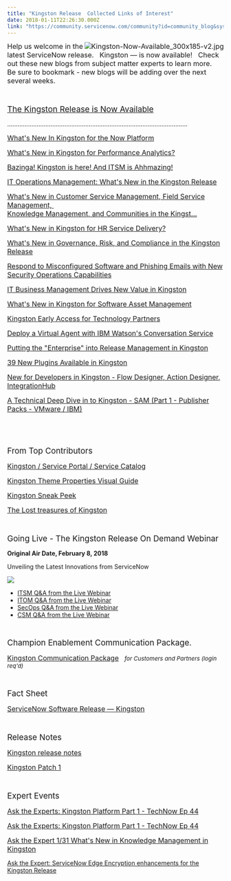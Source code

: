 ```yaml
---
title: "Kingston Release  Collected Links of Interest"
date: 2018-01-11T22:26:30.000Z
link: "https://community.servicenow.com/community?id=community_blog&sys_id=aa5ce6a1dbd0dbc01dcaf3231f961995"
---
```

<p><span style="font-size: 12pt;"><img class="image-1 jive-image" style="height: auto; float: right;" src="ff322c02db90d704ed6af3231f9619a6.iix" alt="Kingston-Now-Available_300x185-v2.jpg" />Help us welcome in the latest ServiceNow release.   Kingston — is now available!   Check out these new blogs from subject matter experts to learn more.   Be sure to bookmark - new blogs will be adding over the next several weeks. </span></p>
<p> </p>
<p><span style="font-size: 14pt;"><a title="" href="/community?id=community_blog&sys_id=bf1da2e5dbd0dbc01dcaf3231f96199c" rel="nofollow">The Kingston Release is Now Available</a></span></p>
<p>........................................................................................................</p>
<p><span style="font-size: 12pt;"><a class="jive_macro jive_macro_blogpost" title="What&#39;s New In Kingston for the Now Platform" href="/community?id=community_blog&sys_id=944daee5dbd0dbc01dcaf3231f961938" rel="nofollow">What&#39;s New In Kingston for the Now Platform</a> </span></p>
<p><span style="font-size: 12pt;"><a class="jive_macro jive_macro_blogpost" title="What&#39;s New in Kingston for Performance Analytics?" href="/community?id=community_blog&sys_id=985ee6addbd0dbc01dcaf3231f9619db" rel="nofollow">What&#39;s New in Kingston for Performance Analytics?</a> </span></p>
<p><span style="font-size: 12pt;"><a class="jive_macro jive_macro_blogpost" title="Bazinga! Kingston is here! And ITSM is Ahhmazing!" href="/community?id=community_blog&sys_id=d10daaa5dbd0dbc01dcaf3231f96191e" rel="nofollow">Bazinga! Kingston is here! And ITSM is Ahhmazing!</a> </span></p>
<p><span style="font-size: 12pt;"><a class="jive_macro jive_macro_blogpost" title="IT Operations Management: What&#39;s New in the Kingston Release" href="/community?id=community_blog&sys_id=0b1e626ddbd0dbc01dcaf3231f9619a0" rel="nofollow">IT Operations Management: What&#39;s New in the Kingston Release</a> <br /> </span></p>
<p><span style="font-size: 12pt;"><a class="jive_macro jive_macro_blogpost" title="What&#39;s New in Customer Service Management, Field Service Management,  &lt;br/&gt;Knowledge Management, and Communities in the Kingst…" href="/community?id=community_blog&sys_id=726c6ea1dbd0dbc01dcaf3231f9619d6" rel="nofollow">What&#39;s New in Customer Service Management, Field Service Management,  <br />Knowledge Management, and Communities in the Kingst…</a> <br /> </span></p>
<p><span style="font-size: 12pt;"><a class="jive_macro jive_macro_blogpost" title="What&#39;s New in Kingston for HR Service Delivery?" href="/community?id=community_blog&sys_id=597dee29dbd0dbc01dcaf3231f9619ad" rel="nofollow">What&#39;s New in Kingston for HR Service Delivery?</a> </span></p>
<p><span style="font-size: 12pt;"><a class="jive_macro jive_macro_blogpost" title="What&#39;s New in Governance, Risk, and Compliance in the Kingston Release" href="/community?id=community_blog&sys_id=86ac2625dbd0dbc01dcaf3231f961933" rel="nofollow">What&#39;s New in Governance, Risk, and Compliance in the Kingston Release</a> <br /> </span></p>
<p><span style="font-size: 12pt;"><a class="jive_macro jive_macro_blogpost" title="Respond to Misconfigured Software and Phishing Emails with New Security Operations Capabilities" href="/community?id=community_blog&sys_id=399c2ee1dbd0dbc01dcaf3231f9619dc" rel="nofollow">Respond to Misconfigured Software and Phishing Emails with New Security Operations Capabilities</a></span></p>
<p><span style="font-size: 12pt;"><a class="jive_macro jive_macro_blogpost" title="IT Business Management Drives New Value in Kingston" href="/community?id=community_blog&sys_id=2fed222ddbd0dbc01dcaf3231f96193a" rel="nofollow">IT Business Management Drives New Value in Kingston</a> </span></p>
<p><span style="font-size: 12pt;"><a class="jive_macro jive_macro_blogpost" title="What&#39;s New in Kingston for Software Asset Management" href="/community?id=community_blog&sys_id=842de2e5dbd0dbc01dcaf3231f961935" rel="nofollow">What&#39;s New in Kingston for Software Asset Management</a> </span></p>
<p><span style="font-size: 12pt;"><a class="jive_macro jive_macro_blogpost" title="Kingston Early Access for Technology Partners" href="/community?id=community_blog&sys_id=9d1deea5dbd0dbc01dcaf3231f96193c" rel="nofollow">Kingston Early Access for Technology Partners</a> <br /></span></p>
<p><span style="font-size: 12pt;"><a class="jive_macro jive_macro_blogpost" title="Deploy a Virtual Agent with IBM Watson&#39;s Conversation Service" href="/community?id=community_blog&sys_id=2e7ca2e1dbd0dbc01dcaf3231f96192b" rel="nofollow">Deploy a Virtual Agent with IBM Watson&#39;s Conversation Service</a> </span></p>
<p><span style="font-size: 12pt;"><a class="jive_macro jive_macro_blogpost" title="Putting the " href="/community?id=community_blog&sys_id=569c6ee1dbd0dbc01dcaf3231f9619bf" rel="nofollow">Putting the &#34;Enterprise&#34; into Release Management in Kingston</a> </span></p>
<p><span style="font-size: 12pt;"><a class="jive_macro jive_macro_blogpost" title="39 New Plugins Available in Kingston" href="/community?id=community_blog&sys_id=f92ea66ddbd0dbc01dcaf3231f961900" rel="nofollow">39 New Plugins Available in Kingston</a> </span></p>
<p><span style="font-size: 12pt;"><a title="" href="/community?id=community_blog&sys_id=564e26addbd0dbc01dcaf3231f9619de" rel="nofollow">New for Developers in Kingston - Flow Designer, Action Designer, IntegrationHub</a></span></p>
<p><span style="font-size: 12pt;"><a class="jive_macro jive_macro_blogpost" title="A Technical Deep Dive in to Kingston - SAM (Part 1 - Publisher Packs - VMware / IBM)" href="/community?id=community_blog&sys_id=1c3d2ae5dbd0dbc01dcaf3231f96199a" rel="nofollow">A Technical Deep Dive in to Kingston - SAM (Part 1 - Publisher Packs - VMware / IBM)</a> </span></p>
<p> </p>
<p> </p>
<p><span style="font-size: 14pt;">From Top Contributors</span></p>
<p><span style="font-size: 12pt;"><a class="jive_macro jive_macro_blogpost" title="Kingston / Service Portal / Service Catalog" href="/community?id=community_blog&sys_id=bc6daa29dbd0dbc01dcaf3231f961920" rel="nofollow">Kingston / Service Portal / Service Catalog</a></span></p>
<p><span style="font-size: 12pt;"><a class="jive_macro jive_macro_blogpost" title="Kingston Theme Properties Visual Guide" href="/community?id=community_blog&sys_id=afcda2e9dbd0dbc01dcaf3231f9619e8" rel="nofollow">Kingston Theme Properties Visual Guide</a> </span></p>
<p><span style="font-size: 12pt;"><a class="jive_macro jive_macro_blogpost" title="Kingston Sneak Peek" href="/community?id=community_blog&sys_id=e31da2e5dbd0dbc01dcaf3231f96191d" rel="nofollow">Kingston Sneak Peek</a> </span></p>
<p><span style="font-size: 12pt;"><a class="jive_macro jive_macro_blogpost" title="The Lost treasures of Kingston" href="/community?id=community_blog&sys_id=d0ecaa65dbd0dbc01dcaf3231f9619d4" rel="nofollow">The Lost treasures of Kingston</a> </span></p>
<p> </p>
<p><span style="font-size: 14pt;">Going Live - The Kingston Release On Demand Webinar</span></p>
<p><strong>Original Air Date, February 8, 2018  </strong></p>
<p>Unveiling the Latest Innovations from ServiceNow</p>
<p><a title="Watch it Now" href="https://www.servicenow.com/lpwbr/going-live-the-kingston-release.html?referenceSource&#61;community" rel="nofollow"><img style="max-width: 100%; max-height: 480px;" src="70beb996dbd0d30c0e58fb651f961928.iix" /></a></p>
<ul><li><a href="community?id&#61;community_article&amp;sys_id&#61;c70fe23bdba81bc0032a7a9e0f9619f6" rel="nofollow">ITSM Q&amp;A from the Live Webinar</a></li><li><a href="community?id&#61;community_article&amp;sys_id&#61;3a9532f7db2c1bc0032a7a9e0f961973" rel="nofollow">ITOM Q&amp;A from the Live Webinar</a></li><li><a href="community?id&#61;community_article&amp;sys_id&#61;c28d346bdb4957c47b337a9e0f961956" rel="nofollow">SecOps Q&amp;A from the Live Webinar</a></li><li><a href="community?id&#61;community_article&amp;sys_id&#61;f24f19ebdb8597c47b337a9e0f9619d2" rel="nofollow">CSM Q&amp;A from the Live Webinar</a></li></ul>
<p> </p>
<p><span style="font-size: 12pt;"><span style="font-size: 14pt;">Champion Enablement Communication Package.</span> </span></p>
<p><span style="font-size: 12pt;"><a class="jive_macro jive_macro_document" title="Kingston Communication Package" href="/community?id=community_article&sys_id=944c2e61dbd0dbc01dcaf3231f9619e6" rel="nofollow">Kingston Communication Package</a>   <span style="font-size: 10pt;"><em>for Customers and Partners (login req&#39;d)</em></span></span></p>
<p> </p>
<p><span style="font-size: 14pt;">Fact Sheet</span></p>
<p><span style="font-size: 12pt;"><a class="jive_macro jive_macro_document" title="ServiceNow Software Release — Kingston" href="/community?id=community_article&sys_id=4c5ce2a1dbd0dbc01dcaf3231f961937" rel="nofollow">ServiceNow Software Release — Kingston</a> </span></p>
<p> </p>
<p><span style="font-size: 14pt;">Release Notes</span></p>
<p><span style="font-size: 12pt;"><a title="https://docs.servicenow.com/bundle/kingston-release-notes/page/release-notes/family-release-notes.html" href="https://docs.servicenow.com/bundle/kingston-release-notes/page/release-notes/family-release-notes.html" rel="nofollow">Kingston release notes</a> </span></p>
<p><span style="font-size: 12pt;"><a title="https://docs.servicenow.com/bundle/kingston-release-notes/page/release-notes/quality/kingston-patch-1.html" href="https://docs.servicenow.com/bundle/kingston-release-notes/page/release-notes/quality/kingston-patch-1.html" rel="nofollow">Kingston Patch 1</a> </span></p>
<p> </p>
<p><span style="font-size: 14pt;">Expert Events</span></p>
<p><span style="font-size: 12pt;"><a class="jive_macro_thread jive_macro" title="Ask the Experts: Kingston Platform Part 1 - TechNow Ep 44" href="/community?id=community_question&sys_id=153a43a9db5cdbc01dcaf3231f961913" rel="nofollow">Ask the Experts: Kingston Platform Part 1 - TechNow Ep 44</a> </span></p>
<p><span style="font-size: 12pt;"><a class="jive_macro_thread jive_macro" title="Ask the Experts: Kingston Platform Part 1 - TechNow Ep 44" href="/community?id=community_question&sys_id=153a43a9db5cdbc01dcaf3231f961913" rel="nofollow">Ask the Experts: Kingston Platform Part 1 - TechNow Ep 44</a> </span></p>
<p><span style="font-size: 12pt;"><a class="jive_macro_thread jive_macro" title="Ask the Expert 1/31 What&#39;s New in Knowledge Management in Kingston" href="/community?id=community_question&sys_id=d57a47e9db5cdbc01dcaf3231f961919" rel="nofollow">Ask the Expert 1/31 What&#39;s New in Knowledge Management in Kingston</a> </span></p>
<p class="cm-content-title m-t ng-binding"><a href="community?id&#61;community_question&amp;sys_id&#61;d6deb2e5db58dbc01dcaf3231f961917" rel="nofollow">Ask the Expert: ServiceNow Edge Encryption enhancements for the Kingston Release</a></p>
<p> </p>